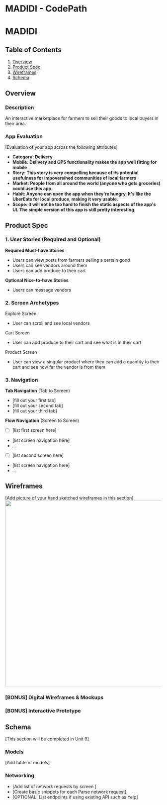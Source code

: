 MADIDI - CodePath
===

# MADIDI

## Table of Contents

1. [Overview](#Overview)
2. [Product Spec](#Product-Spec)
3. [Wireframes](#Wireframes)
4. [Schema](#Schema)

## Overview

### Description

An interactive marketplace for farmers to sell their goods to local buyers in their area.

### App Evaluation

[Evaluation of your app across the following attributes]
- **Category: Delivery**
- **Mobile: Delivery and GPS functionality makes the app well fitting for mobile**
- **Story: This story is very compelling because of its potential usefulness for impoversihed communities of local farmers**
- **Market: People from all around the world (anyone who gets groceries) could use this app.**
- **Habit:  Anyone can open the app when they're hungry. It's like the UberEats for local produce, making it very usable.**
- **Scope: It will not be too hard to finish the static aspects of the app's UI. The simple version of this app is still pretty interesting.**




## Product Spec

### 1. User Stories (Required and Optional)

**Required Must-have Stories**

* Users can view posts from farmers selling a certain good
* Users can see vendors around them
* Users can add produce to their cart

**Optional Nice-to-have Stories**

* Users can message vendors

### 2. Screen Archetypes
Explore Screen
* User can scroll and see local vendors

Cart Screen
* User can add produce to their cart and see what is in their cart

Product Screen 
* User can view a singular product where they can add a quantity to their cart and see how far the vendor is from them

### 3. Navigation

**Tab Navigation** (Tab to Screen)

* [fill out your first tab]
* [fill out your second tab]
* [fill out your third tab]

**Flow Navigation** (Screen to Screen)

- [ ] [list first screen here]
* [list screen navigation here]
* ...
- [ ] [list second screen here]
* [list screen navigation here]
* ...

## Wireframes

[Add picture of your hand sketched wireframes in this section]
<img src="YOUR_WIREFRAME_IMAGE_URL" width=600>

### [BONUS] Digital Wireframes & Mockups

### [BONUS] Interactive Prototype

## Schema 

[This section will be completed in Unit 9]

### Models

[Add table of models]

### Networking

- [Add list of network requests by screen ]
- [Create basic snippets for each Parse network request]
- [OPTIONAL: List endpoints if using existing API such as Yelp]



